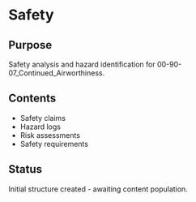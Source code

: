 # Safety

## Purpose
Safety analysis and hazard identification for 00-90-07_Continued_Airworthiness.

## Contents
- Safety claims
- Hazard logs
- Risk assessments
- Safety requirements

## Status
Initial structure created - awaiting content population.
